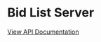 # Bid List Server

[View API Documentation](https://documenter.getpostman.com/view/17455584/2s93XzyNy4)